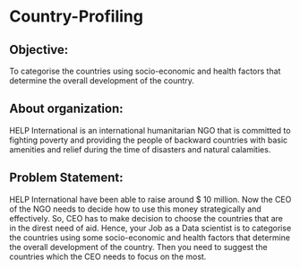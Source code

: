 # Country-Profiling
## Objective:
To categorise the countries using socio-economic and health factors that determine the overall development of the country.

## About organization:
HELP International is an international humanitarian NGO that is committed to fighting poverty and providing the people of backward countries with basic amenities and relief during the time of disasters and natural calamities.

## Problem Statement:
HELP International have been able to raise around $ 10 million. Now the CEO of the NGO needs to decide how to use this money strategically and effectively. So, CEO has to make decision to choose the countries that are in the direst need of aid. Hence, your Job as a Data scientist is to categorise the countries using some socio-economic and health factors that determine the overall development of the country. Then you need to suggest the countries which the CEO needs to focus on the most.
